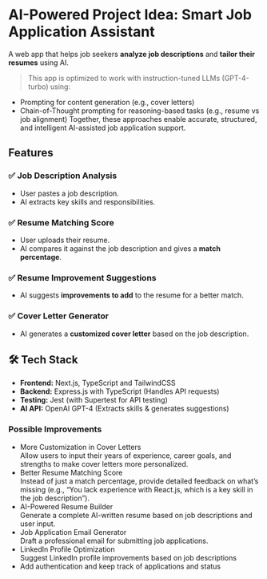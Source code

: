 # AI-Powered Project Idea: Smart Job Application Assistant

A web app that helps job seekers **analyze job descriptions** and **tailor their resumes** using AI.

> This app is optimized to work with instruction-tuned LLMs (GPT-4-turbo) using:
- Prompting for content generation (e.g., cover letters)
- Chain-of-Thought prompting for reasoning-based tasks (e.g., resume vs job alignment)
Together, these approaches enable accurate, structured, and intelligent AI-assisted job application support.

## Features

### ✅ Job Description Analysis

- User pastes a job description.
- AI extracts key skills and responsibilities.

### ✅ Resume Matching Score

- User uploads their resume.
- AI compares it against the job description and gives a **match percentage**.

### ✅ Resume Improvement Suggestions

- AI suggests **improvements to add** to the resume for a better match.

### ✅ Cover Letter Generator

- AI generates a **customized cover letter** based on the job description.

## 🛠 Tech Stack

- **Frontend:** Next.js, TypeScript and TailwindCSS
- **Backend:** Express.js with TypeScript (Handles API requests)
- **Testing:** Jest (with Supertest for API testing)
- **AI API:** OpenAI GPT-4 (Extracts skills & generates suggestions)

### Possible Improvements

- More Customization in Cover Letters  
  Allow users to input their years of experience, career goals, and strengths to make cover letters more personalized.
- Better Resume Matching Score  
  Instead of just a match percentage, provide detailed feedback on what’s missing (e.g., “You lack experience with React.js, which is a key skill in the job description”).
- AI-Powered Resume Builder  
  Generate a complete AI-written resume based on job descriptions and user input.
- Job Application Email Generator  
  Draft a professional email for submitting job applications.
- LinkedIn Profile Optimization  
  Suggest LinkedIn profile improvements based on job descriptions
- Add authentication and keep track of applications and status
